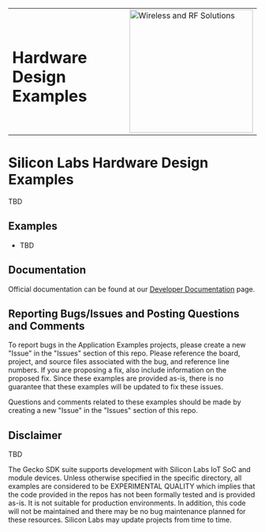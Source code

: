 <table border="0">
  <tr>
    <td align="left" valign="middle">
    <h1>Hardware Design Examples</h1>
  </td>
  <td align="left" valign="middle">
    <a href="https://www.silabs.com/wireless">
      <img src="http://pages.silabs.com/rs/634-SLU-379/images/WGX-transparent.png"  title="Wireless and RF Solutions" alt="Wireless and RF Solutions" width="250"/>
    </a>
  </td>
  </tr>
</table>

# Silicon Labs Hardware Design Examples #

TBD

## Examples ##

- TBD

## Documentation ##

Official documentation can be found at our [Developer Documentation](TBD) page.

## Reporting Bugs/Issues and Posting Questions and Comments ##

To report bugs in the Application Examples projects, please create a new "Issue" in the "Issues" section of this repo. Please reference the board, project, and source files associated with the bug, and reference line numbers. If you are proposing a fix, also include information on the proposed fix. Since these examples are provided as-is, there is no guarantee that these examples will be updated to fix these issues.

Questions and comments related to these examples should be made by creating a new "Issue" in the "Issues" section of this repo.

## Disclaimer ##

TBD

The Gecko SDK suite supports development with Silicon Labs IoT SoC and module devices. Unless otherwise specified in the specific directory, all examples are considered to be EXPERIMENTAL QUALITY which implies that the code provided in the repos has not been formally tested and is provided as-is.  It is not suitable for production environments.  In addition, this code will not be maintained and there may be no bug maintenance planned for these resources. Silicon Labs may update projects from time to time.
